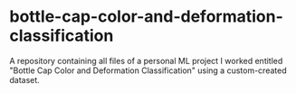 # bottle-cap-color-and-deformation-classification
A repository containing all files of a personal ML project I worked entitled "Bottle Cap Color and Deformation Classification" using a custom-created dataset.
